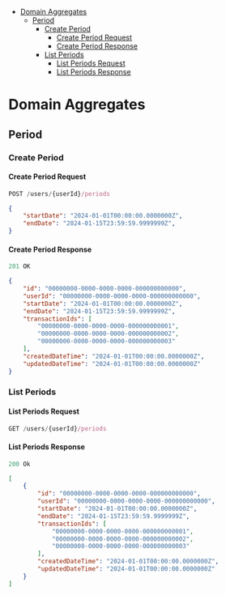 - [Domain Aggregates](#domain-aggregates)
  - [Period](#period)
    - [Create Period](#create-period)
      - [Create Period Request](#create-period-request)
      - [Create Period Response](#create-period-response)
    - [List Periods](#list-periods)
      - [List Periods Request](#list-periods-request)
      - [List Periods Response](#list-periods-response)

# Domain Aggregates

## Period

### Create Period

#### Create Period Request

```js
POST /users/{userId}/periods
```

```json
{
    "startDate": "2024-01-01T00:00:00.0000000Z",
    "endDate": "2024-01-15T23:59:59.9999999Z",
}
```

#### Create Period Response

```js
201 OK
```

```json
{
    "id": "00000000-0000-0000-0000-000000000000",
    "userId": "00000000-0000-0000-0000-000000000000",
    "startDate": "2024-01-01T00:00:00.0000000Z",
    "endDate": "2024-01-15T23:59:59.9999999Z",
    "transactionIds": [
        "00000000-0000-0000-0000-000000000001",
        "00000000-0000-0000-0000-000000000002",
        "00000000-0000-0000-0000-000000000003"
    ],
    "createdDateTime": "2024-01-01T00:00:00.0000000Z",
    "updatedDateTime": "2024-01-01T00:00:00.0000000Z"
}
```

### List Periods

#### List Periods Request

```js
GET /users/{userId}/periods
```

#### List Periods Response

```js
200 Ok
```

```json
[
    {
        "id": "00000000-0000-0000-0000-000000000000",
        "userId": "00000000-0000-0000-0000-000000000000",
        "startDate": "2024-01-01T00:00:00.0000000Z",
        "endDate": "2024-01-15T23:59:59.9999999Z",
        "transactionIds": [
            "00000000-0000-0000-0000-000000000001",
            "00000000-0000-0000-0000-000000000002",
            "00000000-0000-0000-0000-000000000003"
        ],
        "createdDateTime": "2024-01-01T00:00:00.0000000Z",
        "updatedDateTime": "2024-01-01T00:00:00.0000000Z"
    }
]
```
